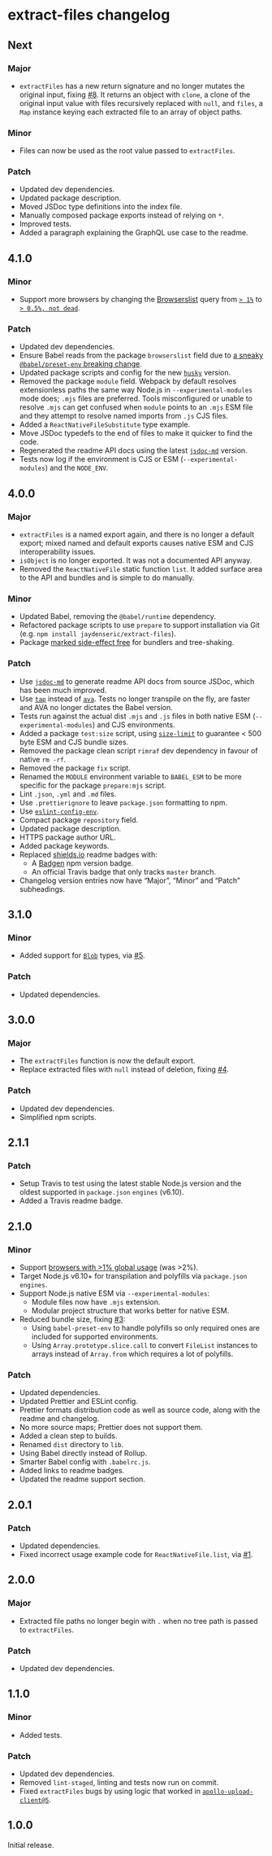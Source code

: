 # extract-files changelog

## Next

### Major

- `extractFiles` has a new return signature and no longer mutates the original input, fixing [#8](https://github.com/jaydenseric/extract-files/issues/8). It returns an object with `clone`, a clone of the original input value with files recursively replaced with `null`, and `files`, a `Map` instance keying each extracted file to an array of object paths.

### Minor

- Files can now be used as the root value passed to `extractFiles`.

### Patch

- Updated dev dependencies.
- Updated package description.
- Moved JSDoc type definitions into the index file.
- Manually composed package exports instead of relying on `*`.
- Improved tests.
- Added a paragraph explaining the GraphQL use case to the readme.

## 4.1.0

### Minor

- Support more browsers by changing the [Browserslist](https://github.com/browserslist/browserslist) query from [`> 1%`](https://browserl.ist/?q=%3E+1%25) to [`> 0.5%, not dead`](https://browserl.ist/?q=%3E+0.5%25%2C+not+dead).

### Patch

- Updated dev dependencies.
- Ensure Babel reads from the package `browserslist` field due to [a sneaky `@babel/preset-env` breaking change](https://github.com/babel/babel/pull/8509).
- Updated package scripts and config for the new [`husky`](https://npm.im/husky) version.
- Removed the package `module` field. Webpack by default resolves extensionless paths the same way Node.js in `--experimental-modules` mode does; `.mjs` files are preferred. Tools misconfigured or unable to resolve `.mjs` can get confused when `module` points to an `.mjs` ESM file and they attempt to resolve named imports from `.js` CJS files.
- Added a `ReactNativeFileSubstitute` type example.
- Move JSDoc typedefs to the end of files to make it quicker to find the code.
- Regenerated the readme API docs using the latest [`jsdoc-md`](https://npm.im/jsdoc-md) version.
- Tests now log if the environment is CJS or ESM (`--experimental-modules`) and the `NODE_ENV`.

## 4.0.0

### Major

- `extractFiles` is a named export again, and there is no longer a default export; mixed named and default exports causes native ESM and CJS interoperability issues.
- `isObject` is no longer exported. It was not a documented API anyway.
- Removed the `ReactNativeFile` static function `list`. It added surface area to the API and bundles and is simple to do manually.

### Minor

- Updated Babel, removing the `@babel/runtime` dependency.
- Refactored package scripts to use `prepare` to support installation via Git (e.g. `npm install jaydenseric/extract-files`).
- Package [marked side-effect free](https://webpack.js.org/guides/tree-shaking#mark-the-file-as-side-effect-free) for bundlers and tree-shaking.

### Patch

- Use [`jsdoc-md`](https://npm.im/jsdoc-md) to generate readme API docs from source JSDoc, which has been much improved.
- Use [`tap`](https://npm.im/tap) instead of [`ava`](https://npm.im/ava). Tests no longer transpile on the fly, are faster and AVA no longer dictates the Babel version.
- Tests run against the actual dist `.mjs` and `.js` files in both native ESM (`--experimental-modules`) and CJS environments.
- Added a package `test:size` script, using [`size-limit`](https://npm.im/size-limit) to guarantee < 500 byte ESM and CJS bundle sizes.
- Removed the package clean script `rimraf` dev dependency in favour of native `rm -rf`.
- Removed the package `fix` script.
- Renamed the `MODULE` environment variable to `BABEL_ESM` to be more specific for the package `prepare:mjs` script.
- Lint `.json`, `.yml` and `.md` files.
- Use `.prettierignore` to leave `package.json` formatting to npm.
- Use [`eslint-config-env`](https://npm.im/eslint-config-env).
- Compact package `repository` field.
- Updated package description.
- HTTPS package author URL.
- Added package keywords.
- Replaced [shields.io](https://shields.io) readme badges with:
  - A [Badgen](https://badgen.net) npm version badge.
  - An official Travis badge that only tracks `master` branch.
- Changelog version entries now have “Major”, “Minor” and “Patch” subheadings.

## 3.1.0

### Minor

- Added support for [`Blob`](https://developer.mozilla.org/en/docs/Web/API/Blob) types, via [#5](https://github.com/jaydenseric/extract-files/pull/5).

### Patch

- Updated dependencies.

## 3.0.0

### Major

- The `extractFiles` function is now the default export.
- Replace extracted files with `null` instead of deletion, fixing [#4](https://github.com/jaydenseric/extract-files/issues/4).

### Patch

- Updated dev dependencies.
- Simplified npm scripts.

## 2.1.1

### Patch

- Setup Travis to test using the latest stable Node.js version and the oldest supported in `package.json` `engines` (v6.10).
- Added a Travis readme badge.

## 2.1.0

### Minor

- Support [browsers with >1% global usage](http://browserl.ist/?q=%3E1%25) (was >2%).
- Target Node.js v6.10+ for transpilation and polyfills via `package.json` `engines`.
- Support Node.js native ESM via `--experimental-modules`:
  - Module files now have `.mjs` extension.
  - Modular project structure that works better for native ESM.
- Reduced bundle size, fixing [#3](https://github.com/jaydenseric/extract-files/issues/3):
  - Using `babel-preset-env` to handle polyfills so only required ones are included for supported environments.
  - Using `Array.prototype.slice.call` to convert `FileList` instances to arrays instead of `Array.from` which requires a lot of polyfills.

### Patch

- Updated dependencies.
- Updated Prettier and ESLint config.
- Prettier formats distribution code as well as source code, along with the readme and changelog.
- No more source maps; Prettier does not support them.
- Added a clean step to builds.
- Renamed `dist` directory to `lib`.
- Using Babel directly instead of Rollup.
- Smarter Babel config with `.babelrc.js`.
- Added links to readme badges.
- Updated the readme support section.

## 2.0.1

### Patch

- Updated dependencies.
- Fixed incorrect usage example code for `ReactNativeFile.list`, via [#1](https://github.com/jaydenseric/extract-files/pull/1).

## 2.0.0

### Major

- Extracted file paths no longer begin with `.` when no tree path is passed to `extractFiles`.

### Patch

- Updated dev dependencies.

## 1.1.0

### Minor

- Added tests.

### Patch

- Updated dev dependencies.
- Removed `lint-staged`, linting and tests now run on commit.
- Fixed `extractFiles` bugs by using logic that worked in [`apollo-upload-client@5`](https://github.com/jaydenseric/apollo-upload-client/tree/v5.0.0).

## 1.0.0

Initial release.
